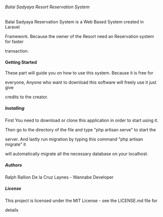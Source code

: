  ###### Balai Sadyaya Resort Reservation System

Balai Sadyaya Reservation System is a Web Based System created in Laravel 

Framework. Because the owner of the Resort need an Reservation system for faster

 transaction.

 #### Getting Started

These part will guide you on how to use this system. Because it is free for 

everyone, Anyone who want to download this software will freely use it just give

 credits to the creator.

 ##### Installing

First You need to download or clone this application in order to start using it.

Then go to the directory of the file and type "php artisan serve" to start the 

server. And lastly run migration by typing this command "php artisan migrate" it 

will automatically migrate all the necessary database on your localhost.

 ##### Authors

Ralph Rallion De la Cruz Laynes - Wannabe Developer

 ##### License

This project is licensed under the MIT License - see the LICENSE.md file for

 details

